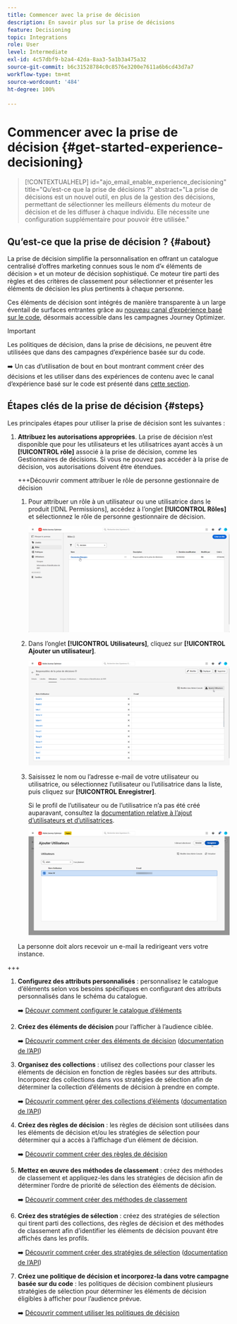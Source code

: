 ```yaml
---
title: Commencer avec la prise de décision
description: En savoir plus sur la prise de décisions
feature: Decisioning
topic: Integrations
role: User
level: Intermediate
exl-id: 4c57dbf9-b2a4-42da-8aa3-5a1b3a475a32
source-git-commit: b6c31528784c0c8576e3200e7611a6b6cd43d7a7
workflow-type: tm+mt
source-wordcount: '484'
ht-degree: 100%

---
```


# Commencer avec la prise de décision {#get-started-experience-decisioning}

>[!CONTEXTUALHELP]
>id="ajo_email_enable_experience_decisioning"
>title="Qu’est-ce que la prise de décisions ?"
>abstract="La prise de décisions est un nouvel outil, en plus de la gestion des décisions, permettant de sélectionner les meilleurs éléments du moteur de décision et de les diffuser à chaque individu. Elle nécessite une configuration supplémentaire pour pouvoir être utilisée."

## Qu’est-ce que la prise de décision ? {#about}

La prise de décision simplifie la personnalisation en offrant un catalogue centralisé d’offres marketing connues sous le nom d’« éléments de décision » et un moteur de décision sophistiqué. Ce moteur tire parti des règles et des critères de classement pour sélectionner et présenter les éléments de décision les plus pertinents à chaque personne.

Ces éléments de décision sont intégrés de manière transparente à un large éventail de surfaces entrantes grâce au [nouveau canal d’expérience basé sur le code](https://experienceleague.adobe.com/fr/docs/journey-optimizer/using/code-based-experience/get-started-code-based), désormais accessible dans les campagnes Journey Optimizer.

>[!IMPORTANT]
>
>Les politiques de décision, dans la prise de décisions, ne peuvent être utilisées que dans des campagnes d’expérience basée sur du code.

➡️ Un cas d’utilisation de bout en bout montrant comment créer des décisions et les utiliser dans des expériences de contenu avec le canal d’expérience basé sur le code est présenté dans [cette section](experience-decisioning-uc.md).

## Étapes clés de la prise de décision {#steps}

Les principales étapes pour utiliser la prise de décision sont les suivantes :

1. **Attribuez les autorisations appropriées**. La prise de décision n’est disponible que pour les utilisateurs et les utilisatrices ayant accès à un **[!UICONTROL rôle]** associé à la prise de décision, comme les Gestionnaires de décisions. Si vous ne pouvez pas accéder à la prise de décision, vos autorisations doivent être étendues.

   +++Découvrir comment attribuer le rôle de personne gestionnaire de décision

   1. Pour attribuer un rôle à un utilisateur ou une utilisatrice dans le produit [!DNL Permissions], accédez à l’onglet **[!UICONTROL Rôles]** et sélectionnez le rôle de personne gestionnaire de décision.

      ![](assets/decision_permission_1.png)

   1. Dans l’onglet **[!UICONTROL Utilisateurs]**, cliquez sur **[!UICONTROL Ajouter un utilisateur]**.

      ![](assets/decision_permission_2.png)

   1. Saisissez le nom ou l’adresse e-mail de votre utilisateur ou utilisatrice, ou sélectionnez l’utilisateur ou l’utilisatrice dans la liste, puis cliquez sur **[!UICONTROL Enregistrer]**.

      Si le profil de l’utilisateur ou de l’utilisatrice n’a pas été créé auparavant, consultez la [documentation relative à l’ajout d’utilisateurs et d’utilisatrices](https://experienceleague.adobe.com/fr/docs/experience-platform/access-control/ui/users).

      ![](assets/decision_permission_3.png)

   La personne doit alors recevoir un e-mail la redirigeant vers votre instance.

+++

1. **Configurez des attributs personnalisés** : personnalisez le catalogue d’éléments selon vos besoins spécifiques en configurant des attributs personnalisés dans le schéma du catalogue.

   ➡️ [Découvr comment configurer le catalogue d’éléments](catalogs.md)

1. **Créez des éléments de décision** pour l’afficher à l’audience ciblée.

   ➡️ [Découvrir comment créer des éléments de décision](items.md) ([documentation de l’API](api-reference/decisions-items/create.md))

1. **Organisez des collections** : utilisez des collections pour classer les éléments de décision en fonction de règles basées sur des attributs. Incorporez des collections dans vos stratégies de sélection afin de déterminer la collection d’éléments de décision à prendre en compte.

   ➡️ [Découvrir comment gérer des collections d’éléments](collections.md) ([documentation de l’API](api-reference/items-collections/create.md))

1. **Créez des règles de décision** : les règles de décision sont utilisées dans les éléments de décision et/ou les stratégies de sélection pour déterminer qui a accès à l’affichage d’un élément de décision.

   ➡️ [Découvrir comment créer des règles de décision](rules.md)

1. **Mettez en œuvre des méthodes de classement** : créez des méthodes de classement et appliquez-les dans les stratégies de décision afin de déterminer l’ordre de priorité de sélection des éléments de décision.

   ➡️ [Découvrir comment créer des méthodes de classement](ranking.md)

1. **Créez des stratégies de sélection** : créez des stratégies de sélection qui tirent parti des collections, des règles de décision et des méthodes de classement afin d’identifier les éléments de décision pouvant être affichés dans les profils.

   ➡️ [Découvrir comment créer des stratégies de sélection](selection-strategies.md) ([documentation de l’API](api-reference/selection-strategies/create.md))

1. **Créez une politique de décision et incorporez-la dans votre campagne basée sur du code** : les politiques de décision combinent plusieurs stratégies de sélection pour déterminer les éléments de décision éligibles à afficher pour l’audience prévue.

   ➡️ [Découvrir comment utiliser les politiques de décision](create-decision.md)
